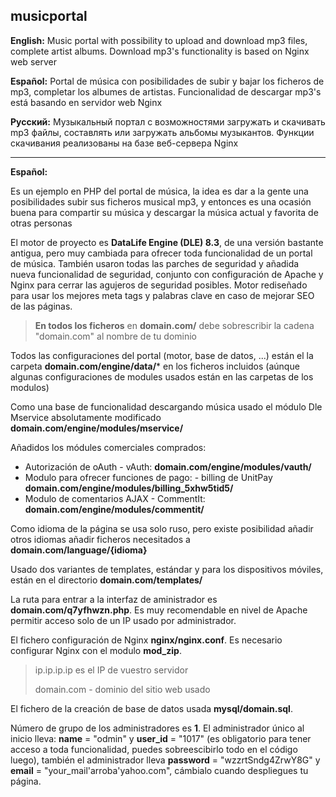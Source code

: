## musicportal

**English:** Music portal with possibility to upload and download mp3 files, complete artist albums. Download mp3's functionality is based on Nginx web server

**Español:** Portal de música con posibilidades de subir y bajar los ficheros de mp3, completar los albumes de artistas. Funcionalidad de descargar mp3's está basando en servidor web Nginx 

**Русский:** Музыкальный портал с возможностями загружать и скачивать mp3 файлы, составлять или загружать альбомы музыкантов. Функции скачивания реализованы на базе веб-сервера Nginx

___

**Español:**

Es un ejemplo en PHP del portal de música, la idea es dar a la gente una posibilidades  subir sus ficheros  musical mp3, y entonces es una ocasión buena para compartir su música y descargar la música actual y favorita de otras personas

El motor de proyecto es **DataLife Engine (DLE) 8.3**, de una versión bastante antigua, pero muy cambiada para ofrecer toda funcionalidad de un portal de música. También usaron todas las parches de seguridad y añadida nueva funcionalidad de seguridad, conjunto con configuración de Apache y Nginx para cerrar las agujeros de seguridad posibles. Motor rediseñado para usar los mejores meta tags y palabras clave en caso de mejorar SEO de las páginas.

> **En todos los ficheros** en **domain.com/** debe sobrescribir la cadena "domain.com" al nombre de tu dominio

Todos las configuraciones del portal (motor, base de datos, ...) están el la carpeta **domain.com/engine/data/*** en los ficheros incluidos (aúnque algunas configuraciones de modules usados están en las carpetas de los modulos)

Como una base de funcionalidad descargando música usado el módulo Dle Mservice absolutamente modificado **domain.com/engine/modules/mservice/**

Añadidos los módules comerciales comprados:
  * Autorización de oAuth - vAuth: **domain.com/engine/modules/vauth/**
  * Modulo para ofrecer funciones de pago: - billing de UnitPay **domain.com/engine/modules/billing_5xhw5tid5/**
  * Modulo de comentarios AJAX - CommentIt: **domain.com/engine/modules/commentit/**

Como idioma de la página se usa solo ruso, pero existe posibilidad añadir otros idiomas añadir ficheros necesitados a **domain.com/language/{idioma}**

Usado dos variantes de templates, estándar y para los dispositivos móviles, están en el directorio **domain.com/templates/**

La ruta para entrar a la interfaz de aministrador es **domain.com/q7yfhwzn.php**. Es muy recomendable en nivel de Apache permitir acceso solo de un IP usado por administrador.

El fichero configuración de Nginx **nginx/nginx.conf**. Es necesario configurar Nginx con el modulo **mod_zip**.
> ip.ip.ip.ip es el IP de vuestro servidor
> 
> domain.com - dominio del sitio web usado

El fichero de la creación de base de datos usada **mysql/domain.sql**.

Número de grupo de los administradores es **1**. El administrador único al inicio lleva: **name** = "odmin" y **user_id** = "1017" (es obligatorio para tener acceso a toda funcionalidad, puedes sobreescibirlo todo en el código luego), también el administrador lleva **password** = "wzzrtSndg4ZrwY8G" y **email** = "your_mail'arroba'yahoo.com", cámbialo cuando despliegues tu página.